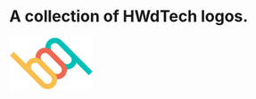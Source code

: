 # A collection of HWdTech logos.

<img src="/hwdtech-logo.svg" alt="Compilation of .NET code" width="150" />
